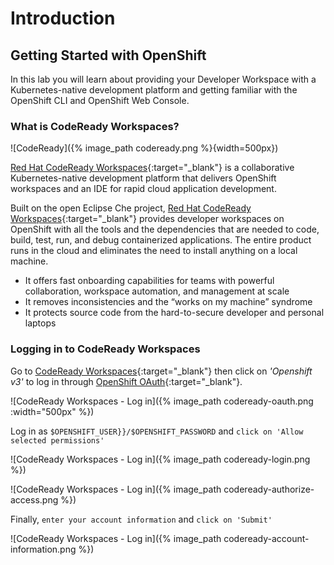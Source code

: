 # Introduction

## Getting Started with OpenShift

In this lab you will learn about providing your Developer Workspace with a Kubernetes-native development platform 
and getting familiar with the OpenShift CLI and OpenShift Web Console.

### What is CodeReady Workspaces?

![CodeReady]({% image_path codeready.png %}{width=500px})

[Red Hat CodeReady Workspaces](https://developers.redhat.com/products/codeready-workspaces/overview/){:target="_blank"} is a collaborative Kubernetes-native development platform that delivers OpenShift workspaces and an IDE for rapid cloud application development.

Built on the open Eclipse Che project, [Red Hat CodeReady Workspaces](https://developers.redhat.com/products/codeready-workspaces/overview/){:target="_blank"} provides developer workspaces on OpenShift with all the tools and the dependencies that are needed to code, build, test, run, and debug containerized applications. The entire product runs in the cloud and eliminates the need to install anything on a local machine.

* It offers fast onboarding capabilities for teams with powerful collaboration, workspace automation, and management at scale
* It removes inconsistencies and the “works on my machine” syndrome
* It protects source code from the hard-to-secure developer and personal laptops

### Logging in to CodeReady Workspaces

Go to [CodeReady Workspaces]( {{CODEREADY_WORKSPACES_URL}} ){:target="_blank"} then click on *'Openshift v3'* to log in through [OpenShift OAuth](https://docs.openshift.com/container-platform/3.11/architecture/additional_concepts/authentication.html#oauth){:target="_blank"}.

![CodeReady Workspaces - Log in]({% image_path codeready-oauth.png :width="500px" %})

Log in as `$OPENSHIFT_USER}}/$OPENSHIFT_PASSWORD` and `click on 'Allow selected permissions'`

![CodeReady Workspaces - Log in]({% image_path codeready-login.png %})

![CodeReady Workspaces - Log in]({% image_path codeready-authorize-access.png %})

Finally, `enter your account information` and `click on 'Submit'`

![CodeReady Workspaces - Log in]({% image_path codeready-account-information.png %})
